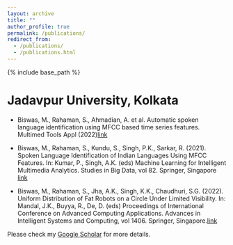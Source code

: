 ```yaml
---
layout: archive
title: ""
author_profile: true
permalink: /publications/
redirect_from: 
  - /publications/
  - /publications.html
---
```

{% include base_path %}

Jadavpur University, Kolkata
======

- Biswas, M., Rahaman, S., Ahmadian, A. et al. Automatic spoken language identification using MFCC based time series features. Multimed Tools Appl (2022)[link](https://doi.org/10.1007/s11042-021-11439-1)

- Biswas, M., Rahaman, S., Kundu, S., Singh, P.K., Sarkar, R. (2021). Spoken Language Identification of Indian Languages Using MFCC Features. In: Kumar, P., Singh, A.K. (eds) Machine Learning for Intelligent Multimedia Analytics. Studies in Big Data, vol 82. Springer, Singapore [link](https://doi.org/10.1007/978-981-15-9492-2_12)

- Biswas, M., Rahaman, S., Jha, A.K., Singh, K.K., Chaudhuri, S.G. (2022). Uniform Distribution of Fat Robots on a Circle Under Limited Visibility. In: Mandal, J.K., Buyya, R., De, D. (eds) Proceedings of International Conference on Advanced Computing Applications. Advances in Intelligent Systems and Computing, vol 1406. Springer, Singapore.[link](https://doi.org/10.1007/978-981-16-5207-3_54)

Please check my <a href="https://scholar.google.com/citations?user=ZvweIlQAAAAJ&hl=en" target="_top">Google Scholar</a> for more details.
